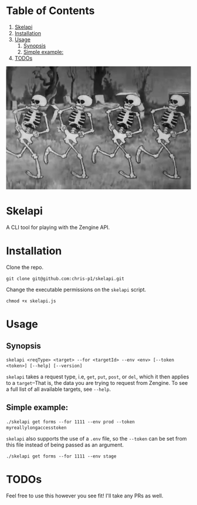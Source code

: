 
# Table of Contents

1.  [Skelapi](#orgd64d8e9)
2.  [Installation](#org4175395)
3.  [Usage](#org8a677eb)
    1.  [Synopsis](#org318a53f)
    2.  [Simple example:](#org320ebab)
4.  [TODOs](#org7e50139)

![skellies](./skellies.webp)

<a id="orgd64d8e9"></a>

# Skelapi

A CLI tool for playing with the Zengine API.


<a id="org4175395"></a>

# Installation

Clone the repo.

    git clone git@github.com:chris-p1/skelapi.git

Change the executable permissions on the `skelapi` script.

    chmod +x skelapi.js


<a id="org8a677eb"></a>

# Usage


<a id="org318a53f"></a>

## Synopsis

    skelapi <reqType> <target> --for <targetId> --env <env> [--token <token>] [--help] [--version]

`skelapi` takes a request type, i.e, `get`, `put`, `post`, or `del`, which it then applies to a `target`&#x2013;That is, the data you are trying to request from Zengine. To see a full list of all available targets, see `--help`.


<a id="org320ebab"></a>

## Simple example:

    ./skelapi get forms --for 1111 --env prod --token myreallylongaccesstoken

`skelapi` also supports the use of a `.env` file, so the `--token` can be set from this file instead of being passed as an argument.

    ./skelapi get forms --for 1111 --env stage


<a id="org7e50139"></a>

# TODOs

Feel free to use this however you see fit! I'll take any PRs as well.

